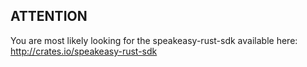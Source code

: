 ## ATTENTION

You are most likely looking for the speakeasy-rust-sdk available here: http://crates.io/speakeasy-rust-sdk
